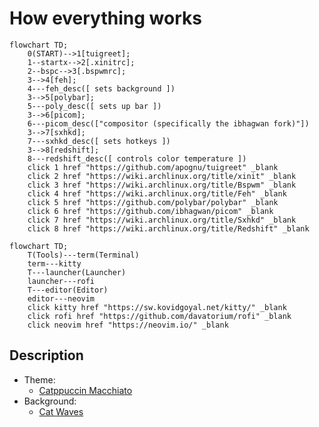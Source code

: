 # How everything works

```mermaid
flowchart TD;
    0(START)-->1[tuigreet];
	1--startx-->2[.xinitrc];
	2--bspc-->3[.bspwmrc];
	3-->4[feh];
	4---feh_desc([ sets background ])
	3-->5[polybar];
	5---poly_desc([ sets up bar ])
	3-->6[picom];
	6---picom_desc(["compositor (specifically the ibhagwan fork)"])
	3-->7[sxhkd];
	7---sxhkd_desc([ sets hotkeys ])
	3-->8[redshift];
	8---redshift_desc([ controls color temperature ])
	click 1 href "https://github.com/apognu/tuigreet" _blank
	click 2 href "https://wiki.archlinux.org/title/xinit" _blank
	click 3 href "https://wiki.archlinux.org/title/Bspwm" _blank
	click 4 href "https://wiki.archlinux.org/title/Feh" _blank
	click 5 href "https://github.com/polybar/polybar" _blank
	click 6 href "https://github.com/ibhagwan/picom" _blank
	click 7 href "https://wiki.archlinux.org/title/Sxhkd" _blank
	click 8 href "https://wiki.archlinux.org/title/Redshift" _blank
```

```mermaid
flowchart TD;
	T(Tools)---term(Terminal)
	term---kitty
	T---launcher(Launcher)
	launcher---rofi
	T---editor(Editor)
	editor---neovim
	click kitty href "https://sw.kovidgoyal.net/kitty/" _blank
	click rofi href "https://github.com/davatorium/rofi" _blank
	click neovim href "https://neovim.io/" _blank
```

## Description

-   Theme:
    -   [Catppuccin Macchiato](https://github.com/catppuccin/catppuccin#-design-philosophy)
-   Background:
    -   [Cat Waves](https://github.com/catppuccin/wallpapers/blob/main/waves/cat-waves.png)
